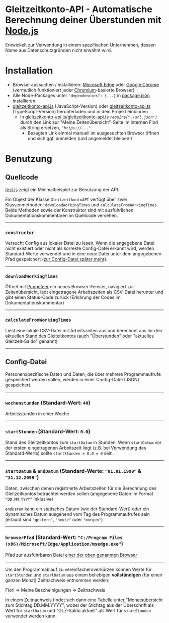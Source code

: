 # Gleitzeitkonto-API - Automatische Berechnung deiner Überstunden mit [Node.js](https://nodejs.org/)

Entwickelt zur Verwendung in einem spezifischen Unternehmen, dessen Name aus Datenschutzgründen nicht erwähnt wird.

# Installation

- Browser aussuchen / installieren: [Microsoft Edge](https://www.microsoft.com/de-de/edge) oder [Google Chrome](https://www.google.com/intl/de_de/chrome/) (vermutlich funktioniert jeder [Chromium](https://www.chromium.org/Home/)-basierte Browser)
- Alle Node-Packages unter `"dependencies": {...}` in [package.json]() installieren
- [gleitzeitkonto-api.js]() (JavaScript-Version) oder [gleitzeitkonto-api.ts]() (TypeScript-Version) herunterladen und in dein Projekt einbinden
    - In [gleitzeitkonto-api.js]()/[gleitzeitkonto-api.ts]() *`require("./url.json")`* durch den Link zur "Meine Zeitenübersicht"-Seite im internen Fiori als String ersetzen, *`"https://..."`*
        - Besagten Link einmal manuell im ausgesuchten Browser öffnen und sich ggf. anmelden (und angemeldet bleiben!)

# Benutzung

## Quellcode

[test.js]() zeigt ein Minimalbeispiel zur Benutzung der API. 

Ein Objekt der Klasse `GleitzeitkontoAPI` verfügt über zwei Klassenmethoden: `downloadWorkingTimes` und `calculateFromWorkingTimes`. Beide Methoden sowie der Konstruktor sind mit ausführlichen Dokumentationskommentaren im Quellcode versehen.

---

### **`constructor`**

Versucht Config aus lokaler Datei zu lesen. Wenn die angegebene Datei nicht existiert oder nicht als korrekte Config-Datei erkannt wird, werden Standard-Werte verwendet und in eine neue Datei unter dem angegebenen Pfad gespeichert ([zur Config-Datei später mehr](#config-datei)).

---

### **`downloadWorkingTimes`**

Öffnet mit [Puppeteer](https://pptr.dev/) ein neues Browser-Fenster, navigiert zur Zeitenübersicht, lädt eingetragene Arbeitszeiten als CSV-Datei herunter und gibt einen Status-Code zurück (Erklärung der Codes im Dokumentationskommentar)

---

### **`calculateFromWorkingTimes`**

Liest eine lokale CSV-Datei mit Arbeitszeiten aus und berechnet aus ihr den aktuellen Stand des Gleiteitkontos (auch "Überstunden" oder "aktuelles Gleitzeit-Saldo" genannt)

---

## Config-Datei

Personenspezifische Daten und Daten, die über mehrere Programmaufrufe gespeichert werden sollen, werden in einer Config-Datei (JSON) gespeichert.

---

### **`wochenstunden`** (Standard-Wert: `40`)
Arbeitsstunden in einer Woche

---

### **`startStunden`** (Standard-Wert: `0.0`)
Stand des Gleitzeitkontos zum `startDatum` in Stunden. Wenn `startDatum` vor der ersten eingetragenen Arbeitszeit liegt (z.B. bei Verwendung des Standard-Werts) sollte `startStunden = 0.0 = 0` sein.

---

### **`startDatum`** & **`endDatum`** (Standard-Werte: `"01.01.1999"` & `"31.12.2099"`)
Daten, zwischen denen registrierte Arbeitszeiten für die Berechnung des Gleitzeitkontos betrachtet werden sollen (angegebene Daten im Format `"DD.MM.YYYY"` inklusive)

`endDatum` kann ein statisches Datum (wie der Standard-Wert) oder ein dynamisches Datum ausgehend vom Tag des Programmaufrufes sein (erlaubt sind `"gestern"`, `"heute"` oder `"morgen"`)

---

### **`browserPfad`** (Standard-Wert: `"C:/Program Files (x86)/Microsoft/Edge/Application/msedge.exe"`)
Pfad zur ausführbaren Datei [einer der oben genannten Browser](#installation)

---

Um den Programmablauf zu vereinfachen/verkürzen können Werte für `startStunden` und `startDatum` aus einem beliebigen **vollständigen** (für einen ganzen Monat) Zeitnachweis entnommen werden:

Fiori => Meine Bescheinigungen => Zeitnachweis

In einem Zeitnachweis findet sich dann eine Tabelle unter "Monatsübersicht zum Stichtag DD.MM.YYYY", wobei der Stichtag aus der Überschrift als Wert für `startDatum` und "GLZ-Saldo aktuell" als Wert für `startStunden` verwendet werden kann.
